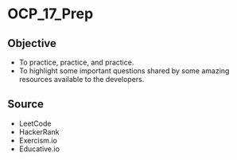 # OCP_17_Prep

## Objective
- To practice, practice, and practice.
- To highlight some important questions shared by some amazing resources available to the developers.

## Source
- LeetCode
- HackerRank
- Exercism.io
- Educative.io
